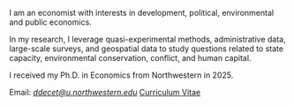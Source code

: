 I am an economist with interests in development, political, environmental and public economics.

In my research, I leverage quasi-experimental methods, administrative data, large-scale surveys, and geospatial data to study questions related to state capacity, environmental conservation, conflict, and human capital.

I received my Ph.D. in Economics from Northwestern in 2025.

Email: *ddecet@u.northwestern.edu*
[Curriculum Vitae](/assets/pdf/decet_cv.pdf)
